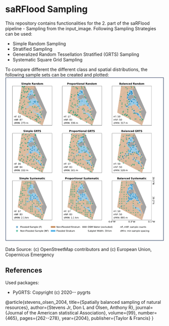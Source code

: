 # saRFlood Sampling

This repository contains functionalities for the 2. part of the saRFlood pipeline - Sampling from the input_image.
Following Sampling Strategies can be used:

- Simple Random Sampling
- Stratified Sampling
- Generalized Random Tessellation Stratified (GRTS) Sampling
- Systematic Square Grid Sampling

To compare different the different class and spatial distributions, the following sample sets can be created and plotted:
![Sample Sets](sample_sets_filled.png)


Data Source: (c) OpenStreetMap contributors and (c) European Union, Copernicus Emergency

## References

Used packages:

- PyGRTS: Copyright (c) 2020-- pygrts

@article{stevens_olsen_2004,
title={Spatially balanced sampling of natural resources},
author={Stevens Jr, Don L and Olsen, Anthony R},
journal={Journal of the American statistical Association},
volume={99},
number={465},
pages={262--278},
year={2004},
publisher={Taylor \& Francis}
}
